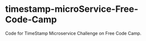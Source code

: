 # timestamp-microService-Free-Code-Camp
Code for TimeStamp Microservice Challenge on Free Code Camp.
